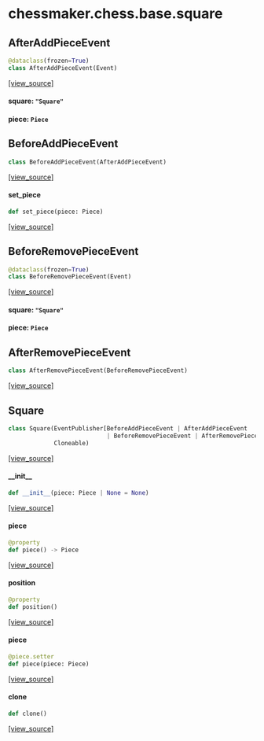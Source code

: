 <a id="chessmaker.chess.base.square"></a>

# chessmaker.chess.base.square

<a id="chessmaker.chess.base.square.AfterAddPieceEvent"></a>

## AfterAddPieceEvent

```python
@dataclass(frozen=True)
class AfterAddPieceEvent(Event)
```

[[view_source]](https://github.com/WolfDWyc/ChessMaker/blob/dc56d4841f94820eba4c40c003f75d8396c128d9/chessmaker\chess\base\square.py#L13)

<a id="chessmaker.chess.base.square.AfterAddPieceEvent.square"></a>

#### square: `"Square"`

<a id="chessmaker.chess.base.square.AfterAddPieceEvent.piece"></a>

#### piece: `Piece`

<a id="chessmaker.chess.base.square.BeforeAddPieceEvent"></a>

## BeforeAddPieceEvent

```python
class BeforeAddPieceEvent(AfterAddPieceEvent)
```

[[view_source]](https://github.com/WolfDWyc/ChessMaker/blob/dc56d4841f94820eba4c40c003f75d8396c128d9/chessmaker\chess\base\square.py#L17)

<a id="chessmaker.chess.base.square.BeforeAddPieceEvent.set_piece"></a>

#### set\_piece

```python
def set_piece(piece: Piece)
```

[[view_source]](https://github.com/WolfDWyc/ChessMaker/blob/dc56d4841f94820eba4c40c003f75d8396c128d9/chessmaker\chess\base\square.py#L18)

<a id="chessmaker.chess.base.square.BeforeRemovePieceEvent"></a>

## BeforeRemovePieceEvent

```python
@dataclass(frozen=True)
class BeforeRemovePieceEvent(Event)
```

[[view_source]](https://github.com/WolfDWyc/ChessMaker/blob/dc56d4841f94820eba4c40c003f75d8396c128d9/chessmaker\chess\base\square.py#L22)

<a id="chessmaker.chess.base.square.BeforeRemovePieceEvent.square"></a>

#### square: `"Square"`

<a id="chessmaker.chess.base.square.BeforeRemovePieceEvent.piece"></a>

#### piece: `Piece`

<a id="chessmaker.chess.base.square.AfterRemovePieceEvent"></a>

## AfterRemovePieceEvent

```python
class AfterRemovePieceEvent(BeforeRemovePieceEvent)
```

[[view_source]](https://github.com/WolfDWyc/ChessMaker/blob/dc56d4841f94820eba4c40c003f75d8396c128d9/chessmaker\chess\base\square.py#L26)

<a id="chessmaker.chess.base.square.Square"></a>

## Square

```python
class Square(EventPublisher[BeforeAddPieceEvent | AfterAddPieceEvent
                            | BeforeRemovePieceEvent | AfterRemovePieceEvent],
             Cloneable)
```

[[view_source]](https://github.com/WolfDWyc/ChessMaker/blob/dc56d4841f94820eba4c40c003f75d8396c128d9/chessmaker\chess\base\square.py#L30)

<a id="chessmaker.chess.base.square.Square.__init__"></a>

#### \_\_init\_\_

```python
def __init__(piece: Piece | None = None)
```

[[view_source]](https://github.com/WolfDWyc/ChessMaker/blob/dc56d4841f94820eba4c40c003f75d8396c128d9/chessmaker\chess\base\square.py#L31)

<a id="chessmaker.chess.base.square.Square.piece"></a>

#### piece

```python
@property
def piece() -> Piece
```

[[view_source]](https://github.com/WolfDWyc/ChessMaker/blob/dc56d4841f94820eba4c40c003f75d8396c128d9/chessmaker\chess\base\square.py#L37)

<a id="chessmaker.chess.base.square.Square.position"></a>

#### position

```python
@property
def position()
```

[[view_source]](https://github.com/WolfDWyc/ChessMaker/blob/dc56d4841f94820eba4c40c003f75d8396c128d9/chessmaker\chess\base\square.py#L41)

<a id="chessmaker.chess.base.square.Square.piece"></a>

#### piece

```python
@piece.setter
def piece(piece: Piece)
```

[[view_source]](https://github.com/WolfDWyc/ChessMaker/blob/dc56d4841f94820eba4c40c003f75d8396c128d9/chessmaker\chess\base\square.py#L45)

<a id="chessmaker.chess.base.square.Square.clone"></a>

#### clone

```python
def clone()
```

[[view_source]](https://github.com/WolfDWyc/ChessMaker/blob/dc56d4841f94820eba4c40c003f75d8396c128d9/chessmaker\chess\base\square.py#L66)

